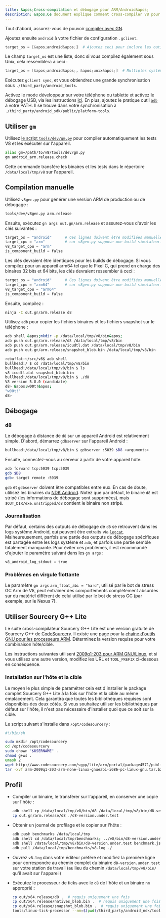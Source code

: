 ```yaml
---
title: &apos;Cross-compilation et débogage pour ARM/Android&apos;
description: &apos;Ce document explique comment cross-compiler V8 pour ARM/Android, et comment le déboguer.&apos;
---
```

Tout d'abord, assurez-vous de pouvoir [compiler avec GN](/docs/build-gn).

Ajoutez ensuite `android` à votre fichier de configuration `.gclient`.

```python
target_os = [&apos;android&apos;]  # Ajoutez ceci pour inclure les outils Android.
```

Le champ `target_os` est une liste, donc si vous compilez également sous Unix, cela ressemblera à ceci :

```python
target_os = [&apos;android&apos;, &apos;unix&apos;]  # Multiples systèmes d'exploitation cibles.
```

Exécutez `gclient sync`, et vous obtiendrez une grande synchronisation sous `./third_party/android_tools`.

Activez le mode développeur sur votre téléphone ou tablette et activez le débogage USB, via les instructions [ici](https://developer.android.com/studio/run/device.html). En plus, ajoutez le pratique outil [`adb`](https://developer.android.com/studio/command-line/adb.html) à votre PATH. Il se trouve dans votre synchronisation à `./third_party/android_sdk/public/platform-tools`.

## Utiliser `gm`

Utilisez [le script `tools/dev/gm.py`](/docs/build-gn#gm) pour compiler automatiquement les tests V8 et les exécuter sur l'appareil.

```bash
alias gm=/path/to/v8/tools/dev/gm.py
gm android_arm.release.check
```

Cette commande transfère les binaires et les tests dans le répertoire `/data/local/tmp/v8` sur l'appareil.

## Compilation manuelle

Utilisez `v8gen.py` pour générer une version ARM de production ou de débogage :

```bash
tools/dev/v8gen.py arm.release
```

Ensuite, exécutez `gn args out.gn/arm.release` et assurez-vous d'avoir les clés suivantes :

```python
target_os = "android"      # Ces lignes doivent être modifiées manuellement.
target_cpu = "arm"         # car v8gen.py suppose une build simulateur.
v8_target_cpu = "arm"
is_component_build = false
```

Les clés devraient être identiques pour les builds de débogage. Si vous compilez pour un appareil arm64 tel que le Pixel C, qui prend en charge des binaires 32 bits et 64 bits, les clés devraient ressembler à ceci :

```python
target_os = "android"      # Ces lignes doivent être modifiées manuellement.
target_cpu = "arm64"       # car v8gen.py suppose une build simulateur.
v8_target_cpu = "arm64"
is_component_build = false
```

Ensuite, compilez :

```bash
ninja -C out.gn/arm.release d8
```

Utilisez `adb` pour copier les fichiers binaires et les fichiers snapshot sur le téléphone :

```bash
adb shell &apos;mkdir -p /data/local/tmp/v8/bin&apos;
adb push out.gn/arm.release/d8 /data/local/tmp/v8/bin
adb push out.gn/arm.release/icudtl.dat /data/local/tmp/v8/bin
adb push out.gn/arm.release/snapshot_blob.bin /data/local/tmp/v8/bin
```

```bash
rebuffat:~/src/v8$ adb shell
bullhead:/ $ cd /data/local/tmp/v8/bin
bullhead:/data/local/tmp/v8/bin $ ls
v8 icudtl.dat snapshot_blob.bin
bullhead:/data/local/tmp/v8/bin $ ./d8
V8 version 5.8.0 (candidate)
d8> &apos;w00t!&apos;
"w00t!"
d8>
```

## Débogage

### d8

Le débogage à distance de `d8` sur un appareil Android est relativement simple. D'abord, démarrez `gdbserver` sur l'appareil Android :

```bash
bullhead:/data/local/tmp/v8/bin $ gdbserver :5039 $D8 <arguments>
```

Ensuite, connectez-vous au serveur à partir de votre appareil hôte.

```bash
adb forward tcp:5039 tcp:5039
gdb $D8
gdb> target remote :5039
```

`gdb` et `gdbserver` doivent être compatibles entre eux. En cas de doute, utilisez les binaires du [NDK Android](https://developer.android.com/ndk). Notez que par défaut, le binaire `d8` est stripé (les informations de débogage sont supprimées), mais `$OUT_DIR/exe.unstripped/d8` contient le binaire non stripé.

### Journalisation

Par défaut, certains des outputs de débogage de `d8` se retrouvent dans les logs système Android, qui peuvent être extraits via [`logcat`](https://developer.android.com/studio/command-line/logcat). Malheureusement, parfois une partie des outputs de débogage spécifiques est partagée entre les logs système et `adb`, et parfois une partie semble totalement manquante. Pour éviter ces problèmes, il est recommandé d'ajouter le paramètre suivant dans les `gn args` :

```python
v8_android_log_stdout = true
```

### Problèmes en virgule flottante

Le paramètre `gn args` `arm_float_abi = "hard"`, utilisé par le bot de stress GC Arm de V8, peut entraîner des comportements complètement absurdes sur du matériel différent de celui utilisé par le bot de stress GC (par exemple, sur le Nexus 7).

## Utiliser Sourcery G++ Lite

Le suite cross-compilateur Sourcery G++ Lite est une version gratuite de Sourcery G++ de [CodeSourcery](http://www.codesourcery.com/). Il existe une page pour la [chaîne d'outils GNU pour les processeurs ARM](http://www.codesourcery.com/sgpp/lite/arm). Déterminez la version requise pour votre combinaison hôte/cible.

Les instructions suivantes utilisent [2009q1-203 pour ARM GNU/Linux](http://www.codesourcery.com/sgpp/lite/arm/portal/release858), et si vous utilisez une autre version, modifiez les URL et `TOOL_PREFIX` ci-dessous en conséquence.

### Installation sur l'hôte et la cible

Le moyen le plus simple de paramétrer cela est d'installer le package complet Sourcery G++ Lite à la fois sur l'hôte et la cible au même emplacement. Cela garantira que toutes les bibliothèques requises sont disponibles des deux côtés. Si vous souhaitez utiliser les bibliothèques par défaut sur l'hôte, il n'est pas nécessaire d'installer quoi que ce soit sur la cible.

Le script suivant s'installe dans `/opt/codesourcery` :

```bash
#!/bin/sh

sudo mkdir /opt/codesourcery
cd /opt/codesourcery
sudo chown "$USERNAME" .
chmod g+ws .
umask 2
wget http://www.codesourcery.com/sgpp/lite/arm/portal/package4571/public/arm-none-linux-gnueabi/arm-2009q1-203-arm-none-linux-gnueabi-i686-pc-linux-gnu.tar.bz2
tar -xvf arm-2009q1-203-arm-none-linux-gnueabi-i686-pc-linux-gnu.tar.bz2
```

## Profil

- Compiler un binaire, le transférer sur l'appareil, en conserver une copie sur l'hôte :

    ```bash
    adb shell cp /data/local/tmp/v8/bin/d8 /data/local/tmp/v8/bin/d8-version.under.test
    cp out.gn/arm.release/d8 ./d8-version.under.test
    ```

- Obtenir un journal de profilage et le copier sur l'hôte :

    ```bash
    adb push benchmarks /data/local/tmp
    adb shell cd /data/local/tmp/benchmarks; ../v8/bin/d8-version.under.test run.js --prof
    adb shell /data/local/tmp/v8/bin/d8-version.under.test benchmark.js --prof
    adb pull /data/local/tmp/benchmarks/v8.log ./
    ```

- Ouvrez `v8.log` dans votre éditeur préféré et modifiez la première ligne pour correspondre au chemin complet du binaire `d8-version.under.test` sur votre station de travail (au lieu du chemin `/data/local/tmp/v8/bin/` qu'il avait sur l'appareil)

- Exécutez le processeur de ticks avec le `d8` de l'hôte et un binaire `nm` approprié :

    ```bash
    cp out/x64.release/d8 .  # requis uniquement une fois
    cp out/x64.release/natives_blob.bin .  # requis uniquement une fois
    cp out/x64.release/snapshot_blob.bin .  # requis uniquement une fois
    tools/linux-tick-processor --nm=$(pwd)/third_party/android_ndk/toolchains/arm-linux-androideabi-4.9/prebuilt/linux-x86_64/bin/arm-linux-androideabi-nm
    ```
